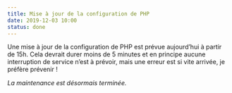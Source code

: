 ```yaml
---
title: Mise à jour de la configuration de PHP
date: 2019-12-03 10:00
status: done
---
```


Une mise à jour de la configuration de <abbr>PHP</abbr> est prévue aujourd’hui
à partir de 15h. Cela devrait durer moins de 5 minutes et en principe aucune
interruption de service n’est à prévoir, mais une erreur est si vite arrivée,
je préfère prévenir !

_La maintenance est désormais terminée._
